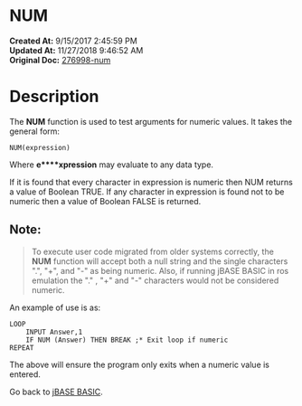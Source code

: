 # NUM

**Created At:** 9/15/2017 2:45:59 PM  
**Updated At:** 11/27/2018 9:46:52 AM  
**Original Doc:** [276998-num](https://docs.jbase.com/36868-jbase-basic/276998-num)  


# Description

The **NUM** function is used to test arguments for numeric values. It takes the general form:

```
NUM(expression)
```

Where **e****xpression** may evaluate to any data type.

If it is found that every character in expression is numeric then NUM returns a value of Boolean TRUE. If any character in expression is found not to be numeric then a value of Boolean FALSE is returned.



## Note:


> To execute user code migrated from older systems correctly, the **NUM** function will accept both a null string and the single characters ".", "+", and "-" as being numeric. Also, if running jBASE BASIC in ros emulation the "." , "+" and "-" characters would not be considered numeric.


An example of use is as:

```
LOOP
    INPUT Answer,1
    IF NUM (Answer) THEN BREAK ;* Exit loop if numeric
REPEAT
```

The above will ensure the program only exits when a numeric value is entered.



Go back to [jBASE BASIC](./../jbase-basic-programmers-reference-guide).
